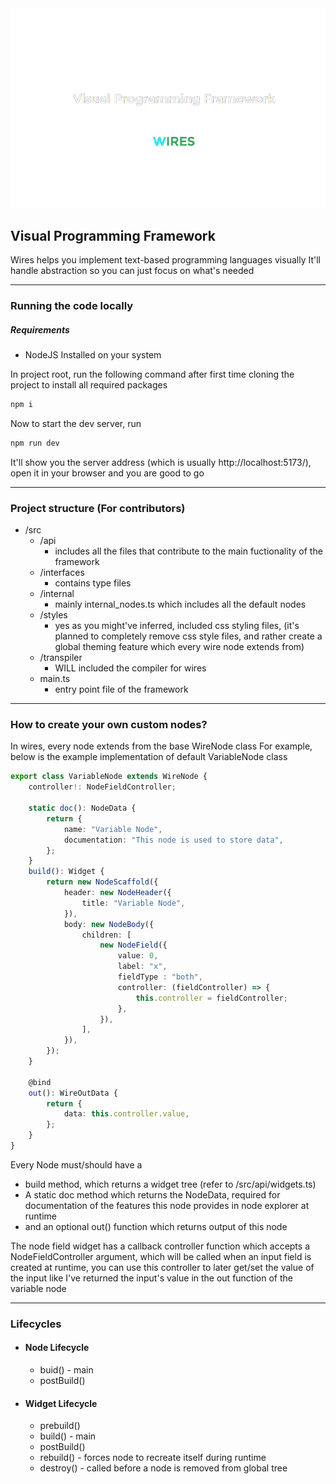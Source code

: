 <img src="./documentation/assets/banner.png" width="650" title="Wires">

## Visual Programming Framework

Wires helps you implement text-based programming languages visually
It'll handle abstraction so you can just focus on what's needed

---

### Running the code locally

##### Requirements
 - NodeJS Installed on your system

In project root, run the following command after first time cloning the project to install all required packages

```sh
npm i
```

Now to start the dev server, run

```sh
npm run dev
```

It'll show you the server address (which is usually http://localhost:5173/), open it in your browser and you are good to go

---

### Project structure (For contributors)

- /src
    - /api
        - includes all the files that contribute to the main fuctionality of the framework
    - /interfaces
        - contains type files
    - /internal
        - mainly internal_nodes.ts which includes all the default nodes
    - /styles
        - yes as you might've inferred, included css styling files, (it's planned to completely remove css style files, and rather create a global theming feature which every wire node extends from)
    - /transpiler
        - WILL included the compiler for wires
    - main.ts
        - entry point file of the framework

---

### How to create your own custom nodes?

In wires, every node extends from the base WireNode class
For example, below is the example implementation of default VariableNode class

```ts
export class VariableNode extends WireNode {
    controller!: NodeFieldController;

    static doc(): NodeData {
        return {
            name: "Variable Node",
            documentation: "This node is used to store data",
        };
    }
    build(): Widget {
        return new NodeScaffold({
            header: new NodeHeader({
                title: "Variable Node",
            }),
            body: new NodeBody({
                children: [
                    new NodeField({
                        value: 0,
                        label: "x",
                        fieldType : "both",
                        controller: (fieldController) => {
                            this.controller = fieldController;
                        },
                    }),
                ],
            }),
        });
    }

    @bind
    out(): WireOutData {
        return {
            data: this.controller.value,
        };
    }
}

```

Every Node must/should have a
- build method, which returns a widget tree (refer to /src/api/widgets.ts)
- A static doc method which returns the NodeData, required for documentation of the features this node provides in node explorer at runtime
- and an optional out() function which returns output of this node

The node field widget has a callback controller function which accepts a NodeFieldController argument, which will be called when an input field is created at runtime, you can use this controller to later get/set the value of the input like I've returned the input's value in the out function of the variable node

---

### Lifecycles

- #### Node Lifecycle
    - buid() - main
    - postBuild()
- #### Widget Lifecycle
    - prebuild()
    - build() - main
    - postBuild()
    - rebuild() - forces node to recreate itself during runtime
    - destroy() - called before a node is removed from global tree
